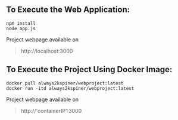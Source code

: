 ## To Execute the Web Application:  
  `npm install`  
  `node app.js`  
  
  Project webpage available on   
  > http://localhost:3000

## To Execute the Project Using Docker Image:  
  `docker pull always2kspiner/webproject:latest`  
  `docker run -itd always2kspiner/webproject:latest`  
  
  Project webpage available on  
  > http://'containerIP':3000
  
